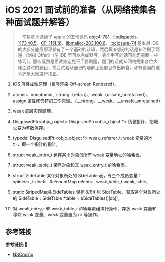 # iOS 2021 面试前的准备（从网络搜集各种面试题并解答）

> &emsp;前期基本通读了 Apple 的五份源码 [objc4-781](https://opensource.apple.com/tarballs/objc4/)、[libdispatch-1173.40.5](https://opensource.apple.com/tarballs/libdispatch/)、[CF-1151.16](https://opensource.apple.com/tarballs/CF/)、[libmalloc-283.100.6](https://opensource.apple.com/tarballs/libmalloc/)、[libclosure-74](https://opensource.apple.com/source/libclosure/) 基本对 iOS 的大部分底层原理都有了一个基础的认知，然后算法部分的话是专注刷了两遍 《剑指 Offer》（在 IDE 里可以完成默写，完全手写的话可能还需要一些练习）。那么既然是面试肯定免不了要刷题，题目的话就从网络搜集各位大佬面试时的题目，然后试着从自己的理解上给题目作出解答，如有错误的地方还望大家进行指正。   

1. iOS 屏幕成像原理（离屏渲染 Off-screen Rendered）。
2. atomic、nonatomic、strong（retain）、weak（unsafe_unretained）、assign 属性修饰符的工作原理。（\_\_strong、\_\_weak、\_\_unsafe_unretained）
3. weak 底层实现原理。
  1. DisguisedPtr<objc_object> DisguisedPtr<objc_object *> 伪装指针，把地址变为整数保存。
  2. typedef DisguisedPtr<objc_object *> weak_referrer_t; weak 变量的地址，即一个指针的指针。
  3. struct weak_entry_t 保存某个对象的所有 weak 变量地址的哈希表。
  4. struct weak_table_t 保存对象和其 weak_entry_t 的哈希表。
  5. struct SideTable 某个对象所处的 SideTable 表，有三个成员变量：spinlock_t slock、RefcountMap refcnts、weak_table_t weak_table。
  6. static StripedMap<SideTable>& SideTables 保存 8/64 张 SideTable，获取某个对象所处的 SideTable：SideTable *table = &SideTables()[obj]。
  
  7. 对 weak_entry_t 和 weak_table_t 的哈希数组进行操作。存放 weak 变量和移除 weak 变量、weak 变量置为 nil 等操作。






## 参考链接
**参考链接:🔗**
+ [NSCoding](https://developer.apple.com/library/archive/documentation/LegacyTechnologies/WebObjects/WebObjects_3.5/Reference/Frameworks/ObjC/Foundation/Protocols/NSCoding/Description.html#//apple_ref/occ/intf/NSCoding)
